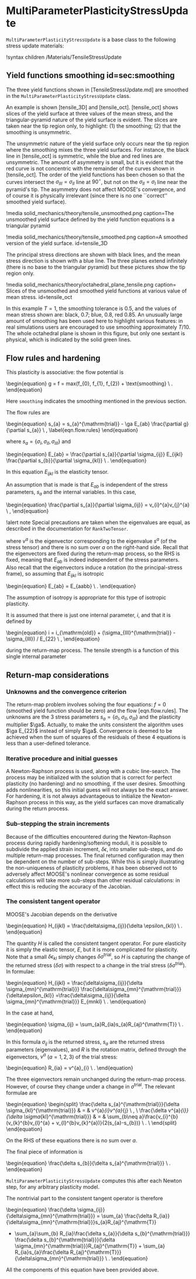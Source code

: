 # MultiParameterPlasticityStressUpdate

`MultiParameterPlasticityStressUpdate` is a base class to the following stress update materials:

!syntax children /Materials/TensileStressUpdate

## Yield functions smoothing id=sec:smoothing

The three yield functions shown in [TensileStressUpdate.md] are smoothed in the
`MultiParameterPlasticityStressUpdate` class.

An example is shown [tensile_3D]
and [tensile_oct]. [tensile_oct] shows slices
of the yield surface at three values of the mean stress, and the
triangular-pyramid nature of the yield surface is evident.  The slices
are taken near the tip region only, to highlight: (1) the smoothing;
(2) that the smoothing is unsymmetric.

The unsymmetric nature of the
yield surface only occurs near the tip region where the smoothing
mixes the three yield surfaces.  For instance, the black line in
[tensile_oct] is symmetric, while the blue and red
lines are unsymmetric.  The amount of asymmetry is small, but it is
evident that the red curve is not concentric with the remainder of the
curves shown in [tensile_oct].  The order of the yield
functions has been chosen so that the curves
intersect the $\sigma_{III}=\sigma_{II}$ line at $90^{\circ}$, but not
on the $\sigma_{II}=\sigma_{I}$ line near the pyramid's tip.  The
asymmetry does not affect MOOSE's convergence, and of course it is
physically irrelevant (since there is no one ``correct'' smoothed
yield surface).

!media solid_mechanics/theory/tensile_unsmoothed.png caption=The unsmoothed yield surface defined by the yield function equations is a triangular pyramid

!media solid_mechanics/theory/tensile_smoothed.png caption=A smoothed version of the yield surface. id=tensile_3D

The principal stress directions are shown with black lines, and the mean stress direction is shown with a blue line.  The three planes extend infinitely (there is no base to the triangular pyramid) but these pictures show the tip region only.

!media solid_mechanics/theory/octahedral_plane_tensile.png caption= Slices of the unsmoothed and smoothed yield functions at various value of mean stress. id=tensile_oct

In this example $T=1$, the smoothing
tolerance is 0.5, and the values of mean stress shown are: black,
0.7; blue, 0.8, red 0.85.  An unusually large amount of smoothing
has been used here to highlight various features: in real
simulations users are encouraged to use smoothing approximately
$T/10$.  The whole octahedral plane is shown in this figure, but
only one sextant is physical, which is indicated by the solid green
lines.

## Flow rules and hardening

This plasticity is associative: the flow potential is

\begin{equation}
  g = f = max(f_{0}, f_{1}, f_{2}) + \text{smoothing} \ .
\end{equation}

Here `smoothing` indicates the smoothing mentioned in the previous section.

The flow rules are

\begin{equation}
  s_{a} = s_{a}^{\mathrm{trial}} - \ga E_{ab} \frac{\partial
    g}{\partial s_{a}} \ ,
  \label{eqn.flow.rules}
\end{equation}

where $s_{a}=\{\sigma_{I}, \sigma_{II}, \sigma_{III}\}$ and

\begin{equation}
  E_{ab} = \frac{\partial s_{a}}{\partial \sigma_{ij}} E_{ijkl}
  \frac{\partial s_{b}}{\partial \sigma_{kl}} \ .
\end{equation}

In this equation $E_{ijkl}$ is the elasticity tensor.

An assumption that is made is that
$E_{ab}$ is independent of the stress parameters, $s_{a}$ and the
internal variables.  In this case,

\begin{equation}
  \frac{\partial s_{a}}{\partial \sigma_{ij}} = v_{i}^{a}v_{j}^{a} \ ,
\end{equation}

!alert note
Special precautions are taken when the eigenvalues are equal, as described in the documentation for `RankTwoTensor`.

where $v^{a}$ is the eigenvector corresponding to the eigenvalue
$s^{a}$ (of the stress tensor) and there is no sum over $a$ on the
right-hand side.  Recall that the eigenvectors are fixed during the
return-map process, so the RHS is fixed, meaning that $E_{ab}$ is
indeed independent of the stress parameters.  Also recall that the
eigenvectors induce a rotation (to the principal-stress frame), so
assuming that $E_{ijkl}$ is isotropic

\begin{equation}
  E_{ab} = E_{aabb} \ .
\end{equation}

The assumption of isotropy is appropriate for this type of isotropic
plasticity.

It is assumed that there is just one internal parameter, $i$, and that
it is defined by

\begin{equation}
  i = i_{\mathrm{old}} + (\sigma_{III}^{\mathrm{trial}} - \sigma_{III})
  / E_{22} \ ,
\end{equation}

during the return-map process.  The tensile strength is a function of
this single internal parameter

## Return-map considerations

### Unknowns and the convergence criterion

The return-map problem involves solving the four equations: $f=0$ (smoothed yield function
should be zero) and the flow [eqn.flow.rules].  The
unknowns are the 3 stress parameters $s_{a}=\{\sigma_{I}, \sigma_{II},
\sigma_{III}\}$ and the plasticity multiplier $\ga$.  Actually, to
make the units consistent the algorithm uses $\ga E_{22}$ instead of
simply $\ga$.  Convergence
is deemed to be achieved when the sum of squares of the residuals of
these 4 equations is less than a user-defined tolerance.

### Iterative procedure and initial guesses

A Newton-Raphson process is used, along with a cubic line-search.  The
process may be initialized with the solution that is correct for
perfect plasticity (no hardening) and no smoothing, if the user
desires.  Smoothing adds nonlinearities, so this initial guess will
not always be the exact answer. For hardening, it is not
always advantageous to initialize the Newton-Raphson process in this
way, as the yield surfaces can move dramatically during the return
process.

### Sub-stepping the strain increments

Because of the difficulties encountered during the Newton-Raphson
process during rapidly hardening/softening moduli, it is possible to
subdivide the applied strain increment, $\delta\epsilon$, into smaller
sub-steps, and do multiple return-map processes.  The final returned configuration may then
be dependent on the number of sub-steps.  While this is simply
illustrating the non-uniqueness of plasticity problems, it has been observed not to adversely affect MOOSE's nonlinear convergence as some residual calculations will take more sub-steps than other residual
calculations: in effect this is reducing the accuracy of the Jacobian.

### The consistent tangent operator

MOOSE's Jacobian depends on the derivative

\begin{equation}
H_{ijkl} = \frac{\delta\sigma_{ij}}{\delta \epsilon_{kl}} \ .
\end{equation}

The quantity $H$ is called the consistent tangent operator.  For pure
elasticity it is simply the elastic tensor, $E$, but it is more
complicated for plasticity.  Note that a small $\delta\epsilon_{kl}$
simply changes $\delta\sigma^{\mathrm{trial}}$, so $H$ is capturing the
change of the returned stress ($\delta\sigma$) with respect to a
change in the trial stress ($\delta\sigma^{\mathrm{trial}}$).  In formulae:

\begin{equation}
  H_{ijkl} = \frac{\delta\sigma_{ij}}{\delta
    \sigma_{mn}^{\mathrm{trial}}}
  \frac{\delta\sigma_{mn}^{\mathrm{trial}}}{\delta\epsilon_{kl}} =\frac{\delta\sigma_{ij}}{\delta
    \sigma_{mn}^{\mathrm{trial}}} E_{mnkl} \ .
\end{equation}

In the case at hand,

\begin{equation}
  \sigma_{ij} = \sum_{a}R_{ia}s_{a}R_{aj}^{\mathrm{T}} \ .
\end{equation}

In this formula $\sigma_{ij}$ is the returned stress, $s_{a}$ are the
returned stress parameters (eigenvalues), and $R$ is the rotation
matrix, defined through the eigenvectors, $v^{a}$ ($a=1,2,3$) of the
trial stress:

\begin{equation}
  R_{ia} = v^{a}_{i} \ .
\end{equation}

The three eigenvectors remain unchanged during the return-map
process.  However, of course they change under a change in
$\sigma^{\mathrm{trial}}$.  The relevant formulae are

\begin{equation}
\begin{split}
  \frac{\delta s_{a}^{\mathrm{trial}}}{\delta \sigma_{kl}^{\mathrm{trial}}} & = & v^{a}_{i}v^{a}_{j} \ , \\
  \frac{\delta v^{a}_{i}}{\delta \sigma_{kl}^{\mathrm{trial}}} & = & \sum_{b\neq a}\frac{v_{i}^{b}(v_{k}^{b}v_{l}^{a} + v_{l}^{b}v_{k}^{a})}{2(s_{a}-s_{b})} \ . \\
\end{split}
\end{equation}

On the RHS of these equations there is no sum over $a$.

The final piece of information is

\begin{equation}
  \frac{\delta s_{b}}{\delta s_{a}^{\mathrm{trial}}} \ .
\end{equation}

`MultiParameterPlasticityStressUpdate` computes this after each
Newton step, for any arbitrary plasticity model.

The nontrivial part to the consistent tangent operator is therefore

\begin{equation}
  \frac{\delta \sigma_{ij}}{\delta\sigma_{mn}^{\mathrm{trial}}} =
\sum_{a}  \frac{\delta
    R_{ia}}{\delta\sigma_{mn}^{\mathrm{trial}}}s_{a}R_{aj}^{\mathrm{T}}
  + \sum_{a}\sum_{b} R_{ia}\frac{\delta s_{a}}{\delta s_{b}^{\mathrm{trial}}}
  \frac{\delta s_{b}^{\mathrm{trial}}}{\delta
    \sigma_{mn}^{\mathrm{trial}}}R_{aj}^{\mathrm{T}} +
  \sum_{a} R_{ia}s_{a}\frac{\delta
    R_{aj}^{\mathrm{T}}}{\delta\sigma_{mn}^{\mathrm{trial}}} \ .
\end{equation}

All the components of this equation have been provided above.
